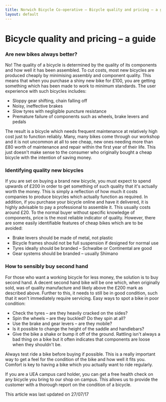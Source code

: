 ```yaml
---
title: Norwich Bicycle Co-operative – Bicycle quality and pricing – a guide
layout: default
---
```


# Bicycle quality and pricing – a guide

### Are new bikes always better?

No! The quality of a bicycle is determined by the quality of its components and how well it has been assembled. To cut costs, most new bicycles are produced cheaply by minimising assembly and component quality. This means that when you purchase a shiny new bike for £100, you are getting something which has been made to work to minimum standards. The user experience with such bicycles includes:
* Sloppy gear shifting, chain falling off
* Noisy, ineffective brakes
* Slow tyres with negligible puncture resistance
* Premature failure of components such as wheels, brake levers and pedals

The result is a bicycle which needs frequent maintenance at relatively high cost just to function reliably. Many, many bikes come through our workshop and it is not uncommon at all to see cheap, new ones needing more than £80 worth of maintenance and repair within the first year of their life. This just doesn't make sense to the consumer who originally bought a cheap bicycle with the intention of saving money.

### Identifying quality new bicycles

If you are set on buying a brand new bicycle, you must expect to spend upwards of £200 in order to get something of such quality that it's actually worth the money. This is simply a reflection of how much it costs companies to produce bicycles which actually function as required. In addition, if you purchase your bicycle online and have it delivered, it is highly advisable to pay a professional to assemble it. This usually costs around £20. To the normal buyer without specific knowledge of components, price is the most reliable indicator of quality. However, there are some easily identifiable features of cheap bikes which are to be avoided:
* Brake levers should be made of metal, not plastic
* Bicycle frames should not be full suspension if designed for normal use
* Tyres ideally should be branded – Schwalbe or Continental are good
* Gear systems should be branded – usually Shimano

### How to sensibly buy second hand

For those who want a working bicycle for less money, the solution is to buy second hand. A decent second hand bike will be one which, when originally sold, was of quality manufacture and likely above the £200 mark as described above. Further to this, it needs to still be in good condition, such that it won't immediately require servicing. Easy ways to spot a bike in poor condition:
* Check the tyres – are they heavily cracked on the sides?
* Spin the wheels – are they buckled? Do they spin at all?
* Use the brake and gear levers – are they mobile?
* Is it possible to change the height of the saddle and handlebars?
* Give the bike a shake or bump it off of the ground. Rattling isn't always a bad thing on a bike but it often indicates that components are loose when they shouldn't be.

Always test ride a bike before buying if possible. This is a really important way to get a feel for the condition of the bike and how well it fits you. Comfort is key to having a bike which you actually want to ride regularly.

If you are a UEA campus card holder, you can get a free health check on any bicycle you bring to our shop on campus. This allows us to provide the customer with a thorough report on the condition of a bicycle.



This article was last updated on 27/07/17

